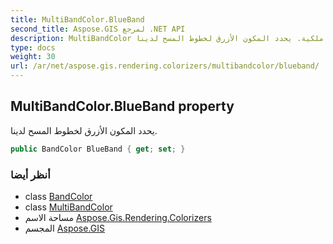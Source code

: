 ```yaml
---
title: MultiBandColor.BlueBand
second_title: Aspose.GIS لمرجع .NET API
description: MultiBandColor ملكية. يحدد المكون الأزرق لخطوط المسح لدينا.
type: docs
weight: 30
url: /ar/net/aspose.gis.rendering.colorizers/multibandcolor/blueband/
---
```

## MultiBandColor.BlueBand property

يحدد المكون الأزرق لخطوط المسح لدينا.

```csharp
public BandColor BlueBand { get; set; }
```

### أنظر أيضا

* class [BandColor](../../bandcolor/)
* class [MultiBandColor](../)
* مساحة الاسم [Aspose.Gis.Rendering.Colorizers](../../multibandcolor/)
* المجسم [Aspose.GIS](../../../)


